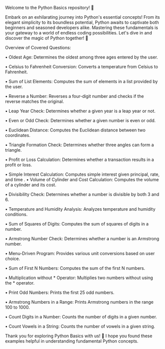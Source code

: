 Welcome to the Python Basics repository! 🐍

Embark on an exhilarating journey into Python's essential concepts! From its elegant simplicity to its boundless potential, Python awaits to captivate both beginners and seasoned developers alike. Mastering these fundamentals is your gateway to a world of endless coding possibilities.
Let's dive in and discover the magic of Python together! 🚀

Overview of Covered Questions:

• Oldest Age: Determines the oldest among three ages entered by the user.

• Celsius to Fahrenheit Conversion: Converts a temperature from Celsius to Fahrenheit.

• Sum of List Elements: Computes the sum of elements in a list provided by the user.

• Reverse a Number: Reverses a four-digit number and checks if the reverse matches the original.

• Leap Year Check: Determines whether a given year is a leap year or not.

• Even or Odd Check: Determines whether a given number is even or odd.

• Euclidean Distance: Computes the Euclidean distance between two coordinates.

• Triangle Formation Check: Determines whether three angles can form a triangle.

• Profit or Loss Calculation: Determines whether a transaction results in a profit or loss.

• Simple Interest Calculation: Computes simple interest given principal, rate, and time
.
• Volume of Cylinder and Cost Calculation: Computes the volume of a cylinder and its cost.

• Divisibility Check: Determines whether a number is divisible by both 3 and 6.

• Temperature and Humidity Analysis: Analyzes temperature and humidity conditions.

• Sum of Squares of Digits: Computes the sum of squares of digits in a number.

• Armstrong Number Check: Determines whether a number is an Armstrong number.

• Menu-Driven Program: Provides various unit conversions based on user choice.

• Sum of First N Numbers: Computes the sum of the first N numbers.

• Multiplication without * Operator: Multiplies two numbers without using the * operator.

• Print Odd Numbers: Prints the first 25 odd numbers.

• Armstrong Numbers in a Range: Prints Armstrong numbers in the range 100 to 1000.

• Count Digits in a Number: Counts the number of digits in a given number.

• Count Vowels in a String: Counts the number of vowels in a given string. 

Thank you for exploring Python Basics with us! 🌟 I hope you found these examples helpful in understanding fundamental Python concepts.
